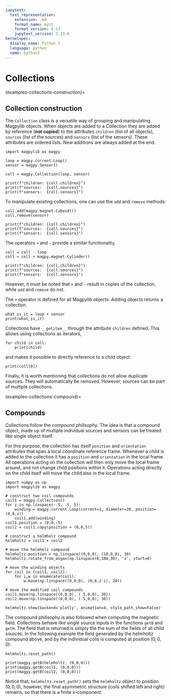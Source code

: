 ```yaml
---
jupytext:
  text_representation:
    extension: .md
    format_name: myst
    format_version: 0.13
    jupytext_version: 1.13.6
kernelspec:
  display_name: Python 3
  language: python
  name: python3
---
```


# Collections

(examples-collections-construction)=

## Collection construction

The `Collection` class is a versatile way of grouping and manipulating Magpylib  objects. When objects are added to a Collection they are added by reference (**not copied**) to the attributes `children` (list of all objects), `sources` (list of the sources) and `sensors` (list of the sensors). These attributes are ordered lists. New additions are always added at the end.

```{code-cell} ipython3
import magpylib as magpy

loop = magpy.current.Loop()
sensor = magpy.Sensor()

coll = magpy.Collection(loop, sensor)

print(f"children: {coll.children}")
print(f"sources:  {coll.sources}")
print(f"sensors:  {coll.sensors}")
```

To manipulate existing collections, one can use the `add` and `remove` methods:

```{code-cell} ipython3
coll.add(magpy.magnet.Cuboid())
coll.remove(sensor)

print(f"children: {coll.children}")
print(f"sources:  {coll.sources}")
print(f"sensors:  {coll.sensors}")
```

The operators `+` and `-` provide a similar functionality,

```{code-cell} ipython3
coll = coll - loop
coll = coll + magpy.magnet.Cylinder()

print(f"children: {coll.children}")
print(f"sources:  {coll.sources}")
print(f"sensors:  {coll.sensors}")
```

However, it must be noted that `+` and `-` result in copies of the collection, while `add` and `remove` do not.

The `+` operator is defined for all Magpylib objects. Adding objects returns a collection.

```{code-cell} ipython3
what_is_it = loop + sensor
print(what_is_it)
```

Collections have `__getitem__` through the attribute `children` defined. This allows using collections as iterators,

```{code-cell} ipython3
for child in coll:
    print(child)
```

and makes it possible to directly reference to a child object:

```{code-cell} ipython3
print(coll[0])
```

Finally, it is worth mentioning that collections do not allow duplicate sources. They will automatically be removed. However, sources can be part of multiple collections.

(examples-collections-compound)=

## Compounds

Collections follow the *compound philisophy*. The idea is that a compound object, made up of multiple individual sources and sensors can be treated like single object itself. 

For this purpose, the collection has itself `position` and `orientation` attributes that span a local coordinate reference frame. Whenever a child is added to the collection it has a `position` and `orientation` in the local frame. All operations acting on the collection will then only move the local frame around, and not change child positions within it. Operations acting directly on the child itself will move the child also in the local frame.

```{code-cell} ipython3
import numpy as np
import magpylib as magpy

# construct two coil compounds
coil1 = magpy.Collection()
for z in np.linspace(-.5, .5, 5):
    winding = magpy.current.Loop(current=1, diameter=20, position=(0,0,z))
    coil1.add(winding)
coil1.position = (0,0,-5)
coil2 = coil1.copy(position = (0,0,5))

# construct a helmholz compound
helmholtz = coil1 + coil2

# move the helmholz compound
helmholtz.position = np.linspace((0,0,0), (10,0,0), 30)
helmholtz.rotate_from_angax(np.linspace(0,180,30), 'x', start=0)

# move the winding objects
for coil in [coil1, coil2]:
    for i,w in enumerate(coil):
        w.move(np.linspace((0,0,0), (0,0,2-i), 20))

# move the modified coil compounds
coil1.move(np.linspace((0,0,0), ( 5,0,0), 30))
coil2.move(np.linspace((0,0,0), (-5,0,0), 30))

helmholtz.show(backend='plotly', animation=4, style_path_show=False)
```

The compound philisophy is also followed when computing the magnetic field. Collections behave like single source inputs in the functions `getB` and `getH`. The field that is returned is simply the the sum of the fields of all child sources. In the following example the field generated by the helmholtz compound above, and by the individual coils is computed at position $(0,0,0)$:

```{code-cell} ipython3
helmholtz.reset_path()

print(magpy.getB(helmholtz, (0,0,0)))
print(magpy.getB(coil1, (0,0,0)))
print(magpy.getB(coil2, (0,0,0)))
```

Notice that, `helmholtz.reset_path()` sets the `helmholtz` object to position $(0,0,0)$, however, the final asymmetric structure (coils shifted left and right) remains, so that there is a finite x-component.
